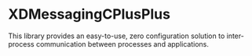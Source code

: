 # XDMessagingCPlusPlus
This library provides an easy-to-use, zero configuration solution to inter-process communication between processes and applications.
